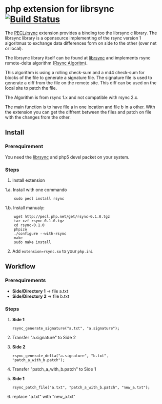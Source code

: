 # php extension for librsync [![Build Status](https://secure.travis-ci.org/ironpinguin/php_rsync.png)](http://travis-ci.org/ironpinguin/php_rsync) #
The [PECL/rsync][pecl] extension provides a binding too the librsync c library.
The librsync library is a opensource implementing of the rsync version 1 algoritmus to exchange data differences form on side to the other (over net or local).

The librsync library itself can be found at [librsync] and implements rsync remote-delta algorithm ([Rsync Algoritm][rsync]).

This algorithm is using a rolling check-sum and a md4 check-sum for blocks of the file to generate a signature file. The signature file is used to generate a diff from the file on the remote site. This diff can be used on the local site to patch the file.

The Algorithm is from rsync 1.x and not compatible with rsync 2.x.

The main function is to have file a in one location and file b in a other. With the extension you can get the diffrent between the files and patch on file with the changes from the other.

## Install ##

### Prerequirement ###
You need the [librsync] and php5 devel packet on your system.

### Steps ###
1. Install extension

 1.a. Install with one commando
 
        sudo pecl install rsync
 1.b. Install manualy:

        wget http://pecl.php.net/get/rsync-0.1.0.tgz
        tar xzf rsync-0.1.0.tgz
        cd rsync-0.1.0
        phpize
        ./configure --with-rsync
        make
        sudo make install
2. Add `extension=rsync.so` to your `php.ini`

## Workflow ##

### Prerequirements ###
* __Side/Directory 1__ -> file a.txt
* __Side/Directory 2__ -> file b.txt

### Steps ###
1. __Side 1__
    
    `rsync_generate_signature("a.txt", "a.signature");`
2. Transfer "a.signature" to Side 2
3. __Side 2__

    `rsync_generate_delta("a.signature", "b.txt", "patch_a_with_b.patch");`
4. Transfer "patch_a_with_b.patch" to Side 1
5. __Side 1__

    `rsync_patch_file("a.txt", "patch_a_with_b.patch", "new_a.txt");`
6. replace "a.txt" with "new_a.txt"

[pecl]: http://pecl.php.net/package/rsync "PECL/rsync"
[librsync]: http://librsync.sourceforge.net/ "librsync"
[rsync]: http://rsync.samba.org/tech_report "Rsync Algoritm"
